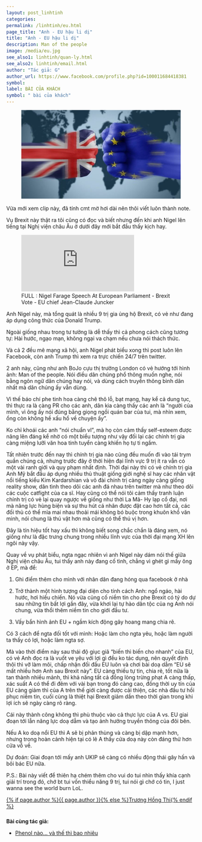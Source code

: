 ```yaml
---
layout: post_linhtinh
categories: 
permalink: /linhtinh/eu.html
page_title: "Anh - EU hậu li dị"
title: "Anh - EU hậu li dị"
description: Man of the people
image: /media/eu.jpg
see_also1: linhtinh/quan-ly.html
see_also2: linhtinh/email.html
author: "Tác giả: G"
author_url: https://www.facebook.com/profile.php?id=100011684418381
symbol: 
label: BÀI CỦA KHÁCH
symbol: " bài của khách"
---
```


<figure>
  <div class="img-container">
  <img src="/media/eu.jpg" alt="Anh vs EU">
  </div>
</figure>

Vừa mới xem clip này, đã tính cmt mờ hơi dài nên thôi viết luôn thành note.
 
Vụ Brexit này thật ra tôi cũng có đọc và biết nhưng đến khi anh Nigel lên tiếng tại Nghị viện châu Âu ở dưới đây mới bắt đầu thấy kịch hay.

<figure>
  <div class="video-container">
	<iframe src="https://www.youtube.com/embed/T4ZTuh52wXE" frameborder="0" allowfullscreen></iframe>
  </div>
  <figcaption>FULL : Nigel Farage Speech At European Parliament - Brexit Vote - EU chief Jean-Claude Juncker</figcaption>
</figure>

Anh Nigel này, mà tổng quát là nhiều 9 trị gia ủng hộ Brexit, có vẻ như đang áp dụng công thức của Donald Trump.

Ngoài giống nhau trong tư tưởng là dễ thấy thì cả phong cách cũng tương tự: Hài hước, ngạo mạn, không ngại va chạm nếu chưa nói thách thức.

Và cả 2 đều mê mạng xã hội, anh Nigel phát biểu xong thì post luôn lên Facebook, còn anh Trump thì xem ra trực chiến 24/7 trên twitter.

2 anh này, cũng như anh BoJo cựu thị trưởng London có vẻ hướng tới hình ảnh: Man of the people. Nói điều dân chúng phổ thông muốn nghe, nói bằng ngôn ngữ dân chúng hay nói, và dùng cách truyền thông bình dân nhất mà dân chúng ấy vẫn dùng.

Vì thế báo chí phe tinh hoa càng chê thô lỗ, bạt mạng, hay kể cả dung tục, thì thực ra là càng PR cho các anh, dân kia càng thấy các anh là “người của mình, vì ông ấy nói đúng bằng giọng ngồi quán bar của tui, mà nhìn xem, ổng còn không hề xấu hổ về chuyện ấy”.

Ko chỉ khoái các anh “nói chuẩn vl”, mà họ còn cảm thấy self-esteem được nâng lên đáng kể nhờ có một biểu tượng như vậy đối lại các chính trị gia càng miệng lưỡi văn hoa tinh tuyển càng khiến họ tự ti ngầm.

Tất nhiên trước đến nay thì chính trị gia nào cũng đều muốn đi vào tái trym quần chúng cả, nhưng trước đây ở thời hiện đại lĩnh vực 9 trị ít ra vẫn có một vài ranh giới và quy phạm nhất định. Thời đại này thì có vẻ chính trị gia Anh Mỹ bắt đầu áp dụng nhiều thủ thuật giống giới nghệ sĩ hay các nhân vật nổi tiếng kiểu Kim Kardarshian và võ đài chính trị càng ngày càng giống reality show, dân tình theo dõi các anh đá nhau trên twitter mà như theo dõi các cuộc catfight của ca sĩ. Hay cũng có thể nói tôi cảm thấy tranh luận chính trị có vẻ lại quay ngược về giống như thời La Mã- Hy lạp cổ đại, nơi mà năng lực hùng biện và sự thu hút cá nhân được đặt cao hơn tất cả, các đối thủ có thể mỉa mai nhau thoải mái không bó buộc trong khuôn khổ văn minh, nói chung là thú vật hơn mà cũng có thể thú vị hơn.

Đây là tín hiệu tốt hay xấu thì không biết song chắc chắn là đáng xem, nó giống như là đặc trưng chung trong nhiều lĩnh vực của thời đại mạng XH lên ngôi này vậy.

Quay về vụ phát biểu, ngta ngạc nhiên vì anh Nigel này dám nói thế giữa Nghị viện châu Âu, tui thấy anh này đang cố tình, chẳng vì ghét gì mấy ông ở EP, mà để:
 
1. Ghi điểm thêm cho mình với nhân dân đang hóng qua facebook ở nhà

2. Trở thành một hình tượng đại diện cho tính cách Anh: ngổ ngáo, hài hước, hơi hiếu chiến. Nó vừa củng cố niềm tin cho phe Brexit có tý do dự sau những tin bất lợi gần đây, vừa khơi lại tự hào dân tộc của ng Anh nói chung, vừa thổi thêm niềm tin cho giới đầu tư.

3. Vấy bẩn hình ảnh EU + ngầm kích động gây hoang mang chia rẽ.

Có 3 cách để ngta đối tốt với mình: Hoặc làm cho ngta yêu, hoặc làm người ta thấy có lợi, hoặc làm ngta sợ.  

Mà vào thời điểm này sau thái độ giục giã “biến thì biến cho nhanh” của EU, có vẻ Anh đọc ra là vuốt ve yêu với lợi gì đều ko tác dụng, nên quyết định thôi thì vỡ làm môi, chấp nhận đối đầu EU luôn và chơi bài doạ dẫm “EU sẽ mất nhiều hơn Anh sau Brexit này”.
EU càng thiếu tự tin, chia rẽ, tốt nữa là tan thành nhiều mảnh, thì khả năng tất cả đồng lòng trừng phạt A càng thấp, xác suất A có thể đi đêm với vài bạn trong đó càng cao, đồng thời uy tín của EU càng giảm thì của A trên thế giới càng được cải thiện, các nhà đầu tư hồi phục niềm tin, cuối cùng là thiệt hại Brexit giảm dần theo thời gian trong khi lợi ích sẽ ngày càng rõ ràng.

Cái này thành công không thì phù thuộc vào cả thực lực của A vs. EU giai đoạn tới lẫn năng lực doạ dẫm và tạo ảnh hưởng truyền thông của đôi bên.

Nếu A ko doạ nổi EU thì A sẽ bị phản thùng và càng bị dập mạnh hơn, nhưng trong hoàn cảnh hiện tại có lẽ A thấy cửa doạ này còn đáng thử hơn cửa vỗ về.

Dự đoán: Giai đoạn tới mấy anh UKIP sẽ càng có nhiều động thái gây hấn và bôi bác EU nữa.

P.S.: Bài này viết để thiên hạ chém thêm cho vui do tui nhìn thấy khía cạnh giải trí trong đó, chớ bt tui vốn thiểu năng 9 trị, tui nói gì chớ có tin, I just wanna see the world burn LoL.

<p style="padding-bottom:0.6em"><a rel="author" href="{% if page.author_url %}{{ page.author_url }}{% else %}/about.html{% endif %}">{% if page.author %}{{ page.author }}{% else %}Trương Hồng Thi{% endif %}</a></p>

__Bài cùng tác giả:__  

- [Phenol nào... và thế thì bao nhiêu](/guest/phenol.html)